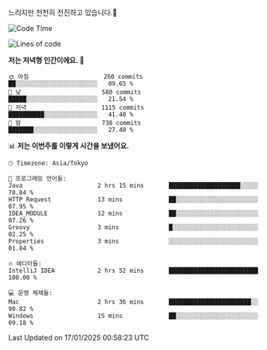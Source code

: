 느리지만 천천히 전진하고 있습니다.🐢

<!--START_SECTION:waka-->
![Code Time](http://img.shields.io/badge/Code%20Time-1%2C515%20hrs%2056%20mins-blue)

![Lines of code](https://img.shields.io/badge/%EC%A0%80%EB%8A%94%20%EC%97%AC%ED%83%9C%EA%B9%8C%EC%A7%80%20-916.3%20thousand%20%EC%A4%84%EC%9D%98%20%EC%BD%94%EB%93%9C%EB%A5%BC%20%EC%9E%91%EC%84%B1%ED%96%88%EC%96%B4%EC%9A%94.-blue)

**저는 저녁형 인간이에요. 🦉** 

```text
🌞 아침                     260 commits         ██░░░░░░░░░░░░░░░░░░░░░░░   09.65 % 
🌆 낮　                     580 commits         █████░░░░░░░░░░░░░░░░░░░░   21.54 % 
🌃 저녁                     1115 commits        ██████████░░░░░░░░░░░░░░░   41.40 % 
🌙 밤　                     738 commits         ███████░░░░░░░░░░░░░░░░░░   27.40 % 
```


📊 **저는 이번주를 이렇게 시간을 보냈어요.** 

```text
🕑︎ Timezone: Asia/Tokyo

💬 프로그래밍 언어들: 
Java                     2 hrs 15 mins       ████████████████████░░░░░   78.84 % 
HTTP Request             13 mins             ██░░░░░░░░░░░░░░░░░░░░░░░   07.95 % 
IDEA_MODULE              12 mins             ██░░░░░░░░░░░░░░░░░░░░░░░   07.26 % 
Groovy                   3 mins              █░░░░░░░░░░░░░░░░░░░░░░░░   02.25 % 
Properties               3 mins              ░░░░░░░░░░░░░░░░░░░░░░░░░   01.84 % 

🔥 에디터들: 
IntelliJ IDEA            2 hrs 52 mins       █████████████████████████   100.00 % 

💻 운영 체제들: 
Mac                      2 hrs 36 mins       ███████████████████████░░   90.82 % 
Windows                  15 mins             ██░░░░░░░░░░░░░░░░░░░░░░░   09.18 % 
```


 Last Updated on 17/01/2025 00:58:23 UTC
<!--END_SECTION:waka-->
